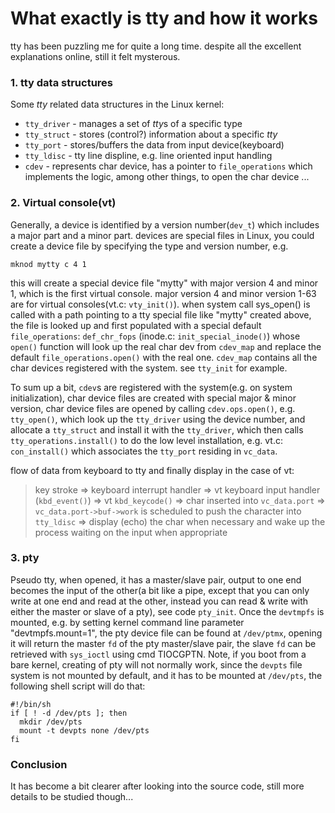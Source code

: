 # What exactly is tty and how it works
tty has been puzzling me for quite a long time. despite all the excellent explanations online, still it felt mysterous.

### 1. tty data structures
Some *tty* related data structures in the Linux kernel:
* `tty_driver` - manages a set of *tty*s of a specific type
* `tty_struct` - stores (control?) information about a specific *tty*
* `tty_port` - stores/buffers the data from input device(keyboard)
* `tty_ldisc` - tty line displine, e.g. line oriented input handling
* `cdev` - represents char device, has a pointer to `file_operations` which implements the logic, among other things, to open the char device
...

### 2. Virtual console(vt)
Generally, a device is identified by a version number(`dev_t`) which includes a major part and a minor part. devices are special files in Linux, you could create a device file by specifying the type and version number, e.g.

	mknod mytty c 4 1

this will create a special device file "mytty" with major version 4 and minor 1, which is the first virtual console. major version 4 and minor version 1-63 are for virtual consoles(vt.c: `vty_init()`).
when system call sys\_open() is called with a path pointing to a tty special file like "mytty" created above, the file is looked up and first populated with a special default `file_operations`: `def_chr_fops` (inode.c: `init_special_inode()`) whose `open()` function will look up the real char dev from `cdev_map` and replace the default `file_operations.open()` with the real one. `cdev_map` contains all the char devices registered with the system. see `tty_init` for example.

To sum up a bit, `cdev`s are registered with the system(e.g. on system initialization), char device files are created with special major & minor version, char device files are opened by calling `cdev.ops.open()`, e.g. `tty_open()`, which look up the `tty_driver` using the device number, and allocate a `tty_struct` and install it with the `tty_driver`, which then calls `tty_operations.install()` to do the low level installation, e.g. vt.c: `con_install()` which associates the `tty_port` residing in `vc_data`.

flow of data from keyboard to tty and finally display in the case of vt:
>key stroke => keyboard interrupt handler => vt keyboard input handler (`kbd_event()`) => vt `kbd_keycode()` => char inserted into `vc_data.port` => `vc_data.port->buf->work` is scheduled to push the character into `tty_ldisc` => display (echo) the char when necessary and wake up the process waiting on the input when appropriate

### 3. pty
Pseudo tty, when opened, it has a master/slave pair, output to one end becomes the input of the other(a bit like a pipe, except that you can only write at one end and read at the other, instead you can read & write with either the master or slave of a pty), see code `pty_init`.
Once the `devtmpfs` is mounted, e.g. by setting kernel command line parameter "devtmpfs.mount=1", the pty device file can be found at `/dev/ptmx`, opening it will return the master `fd` of the pty master/slave pair, the slave `fd` can be retrieved with `sys_ioctl` using cmd TIOCGPTN.
Note, if you boot from a bare kernel, creating of pty will not normally work, since the `devpts` file system is not mounted by default, and it has to be mounted at `/dev/pts`, the following shell script will do that:

	#!/bin/sh
	if [ ! -d /dev/pts ]; then
	  mkdir /dev/pts
	  mount -t devpts none /dev/pts
	fi 

### Conclusion
It has become a bit clearer after looking into the source code, still more details to be studied though...
